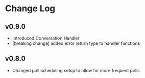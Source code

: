 # Change Log

## v0.9.0

- Introduced Conversation Handler
- [breaking change] added error return type to handler functions

## v0.8.0

- Changed poll scheduling setup to allow for more frequent polls